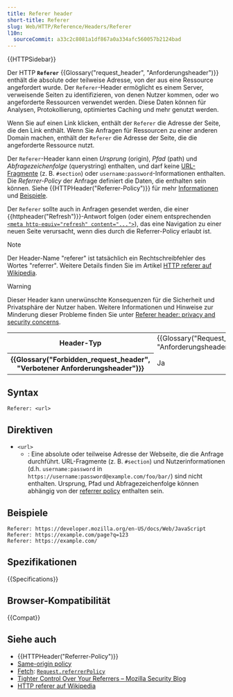 ```yaml
---
title: Referer header
short-title: Referer
slug: Web/HTTP/Reference/Headers/Referer
l10n:
  sourceCommit: a33c2c8081a1df867a0a334afc560057b2124bad
---
```


{{HTTPSidebar}}

Der HTTP **`Referer`** {{Glossary("request_header", "Anforderungsheader")}} enthält die absolute oder teilweise Adresse, von der aus eine Ressource angefordert wurde.
Der `Referer`-Header ermöglicht es einem Server, verweisende Seiten zu identifizieren, von denen Nutzer kommen, oder wo angeforderte Ressourcen verwendet werden.
Diese Daten können für Analysen, Protokollierung, optimiertes Caching und mehr genutzt werden.

Wenn Sie auf einen Link klicken, enthält der `Referer` die Adresse der Seite, die den Link enthält.
Wenn Sie Anfragen für Ressourcen zu einer anderen Domain machen, enthält der `Referer` die Adresse der Seite, die die angeforderte Ressource nutzt.

Der `Referer`-Header kann einen _Ursprung_ (origin), _Pfad_ (path) und _Abfragezeichenfolge_ (querystring) enthalten, und darf keine [URL-Fragmente](/de/docs/Web/URI/Reference/Fragment) (z. B. `#section`) oder `username:password`-Informationen enthalten.
Die _Referrer-Policy_ der Anfrage definiert die Daten, die enthalten sein können. Siehe {{HTTPHeader("Referrer-Policy")}} für mehr [Informationen](/de/docs/Web/HTTP/Reference/Headers/Referrer-Policy#directives) und [Beispiele](/de/docs/Web/HTTP/Reference/Headers/Referrer-Policy#examples).

Der `Referer` sollte auch in Anfragen gesendet werden, die einer {{httpheader("Refresh")}}-Antwort folgen (oder einem entsprechenden [`<meta http-equiv="refresh" content="...">`](/de/docs/Web/HTML/Reference/Elements/meta/http-equiv)), das eine Navigation zu einer neuen Seite verursacht, wenn dies durch die Referrer-Policy erlaubt ist.

> [!NOTE]
> Der Header-Name "referer" ist tatsächlich ein Rechtschreibfehler des Wortes "referrer".
> Weitere Details finden Sie im Artikel [HTTP referer auf Wikipedia](https://en.wikipedia.org/wiki/HTTP_referer).

> [!WARNING]
> Dieser Header kann unerwünschte Konsequenzen für die Sicherheit und Privatsphäre der Nutzer haben.
> Weitere Informationen und Hinweise zur Minderung dieser Probleme finden Sie unter [Referer header: privacy and security concerns](/de/docs/Web/Security/Referer_header:_privacy_and_security_concerns).

<table class="properties">
  <tbody>
    <tr>
      <th scope="row">Header-Typ</th>
      <td>{{Glossary("Request_header", "Anforderungsheader")}}</td>
    </tr>
    <tr>
      <th scope="row">{{Glossary("Forbidden_request_header", "Verbotener Anforderungsheader")}}</th>
      <td>Ja</td>
    </tr>
  </tbody>
</table>

## Syntax

```http
Referer: <url>
```

## Direktiven

- `<url>`
  - : Eine absolute oder teilweise Adresse der Webseite, die die Anfrage durchführt.
    URL-Fragmente (z. B. `#section`) und Nutzerinformationen (d.h. `username:password` in `https://username:password@example.com/foo/bar/`) sind nicht enthalten.
    Ursprung, Pfad und Abfragezeichenfolge können abhängig von der [referrer policy](/de/docs/Web/HTTP/Reference/Headers/Referrer-Policy#directives) enthalten sein.

## Beispiele

```http
Referer: https://developer.mozilla.org/en-US/docs/Web/JavaScript
Referer: https://example.com/page?q=123
Referer: https://example.com/
```

## Spezifikationen

{{Specifications}}

## Browser-Kompatibilität

{{Compat}}

## Siehe auch

- {{HTTPHeader("Referrer-Policy")}}
- [Same-origin policy](/de/docs/Web/Security/Same-origin_policy)
- [Fetch](/de/docs/Web/API/Fetch_API): [`Request.referrerPolicy`](/de/docs/Web/API/Request/referrerPolicy)
- [Tighter Control Over Your Referrers – Mozilla Security Blog](https://blog.mozilla.org/security/2015/01/21/meta-referrer/)
- [HTTP referer auf Wikipedia](https://en.wikipedia.org/wiki/HTTP_referer)
